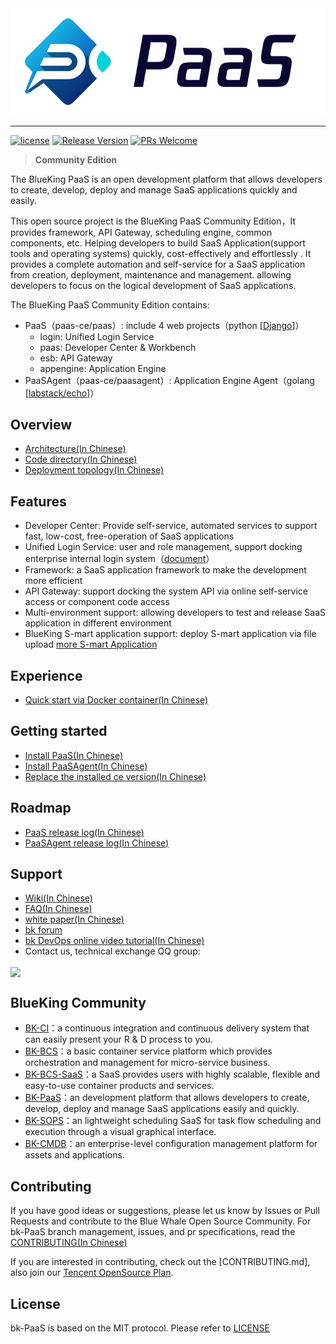 <img src="docs/resource/img/bk_paas_en.png" />

--------------------

[![license](https://img.shields.io/badge/license-MIT-brightgreen.svg?style=flat)](https://github.com/Tencent/bk-PaaS/blob/master/LICENSE) [![Release Version](https://img.shields.io/badge/release-3.0.0-brightgreen.svg)](https://github.com/Tencent/bk-PaaS/releases) [![PRs Welcome](https://img.shields.io/badge/PRs-welcome-brightgreen.svg)](https://github.com/Tencent/bk-PaaS/pulls)


> **Community Edition**

The BlueKing PaaS is an open development platform that allows developers to create, develop, deploy and manage SaaS applications quickly and easily.

This open source project is the BlueKing PaaS Community Edition，It provides framework, API Gateway, scheduling engine, common components, etc. Helping developers to build SaaS Application(support tools and operating systems) quickly, cost-effectively and effortlessly . It provides a complete automation and self-service for a SaaS application from creation, deployment, maintenance and management. allowing developers to focus on the logical development of SaaS applications.

The BlueKing PaaS Community Edition contains:

- PaaS（paas-ce/paas）: include 4 web projects（python [[Django](https://www.djangoproject.com/)]）
    - login: Unified Login Service
    - paas: Developer Center & Workbench
    - esb: API Gateway
    - appengine: Application Engine
- PaaSAgent（paas-ce/paasagent）: Application Engine Agent（golang [[labstack/echo](https://github.com/labstack/echo)]）

## Overview

- [Architecture(In Chinese)](docs/overview/architecture.md)
- [Code directory(In Chinese)](docs/overview/project_codes.md)
- [Deployment topology(In Chinese)](docs/overview/project_deploy.md)

## Features

- Developer Center: Provide self-service, automated services to support fast, low-cost, 
free-operation of SaaS applications
- Unified Login Service: user and role management, support docking enterprise internal login system（[document](http://docs.bk.tencent.com/develop_center/enterprise_login/)）
- Framework: a SaaS application framework to make the development more efficient
- API Gateway: support docking the system API via online self-service access or component code access
- Multi-environment support: allowing developers to test and release SaaS application in different environment
- BlueKing S-mart application support: deploy S-mart application via file upload [more S-mart Application](http://bk.tencent.com/s-mart)

## Experience

- [Quick start via Docker container(In Chinese)](docs/wiki/container-support.md)

## Getting started

- [Install PaaS(In Chinese)](docs/install/ce_paas_install.md)
- [Install PaaSAgent(In Chinese)](docs/install/ce_paas_agent_install.md)
- [Replace the installed ce version(In Chinese)](https://docs.bk.tencent.com/bk_osed/guide.html#osed)

## Roadmap

- [PaaS release log(In Chinese)](paas-ce/paas/release.md)
- [PaaSAgent release log(In Chinese)](paas-ce/paasagent/release.md)


## Support

- [Wiki(In Chinese)](https://github.com/Tencent/bk-PaaS/wiki)
- [FAQ(In Chinese)](https://github.com/Tencent/bk-PaaS/wiki/FAQ)
- [white paper(In Chinese)](http://docs.bk.tencent.com/product_white_paper/paas/)
- [bk forum](https://bk.tencent.com/s-mart/community)
- [bk DevOps online video tutorial(In Chinese)](https://cloud.tencent.com/developer/edu/major-100008)
- Contact us, technical exchange QQ group:


<img src="docs/resource/img/bk_qq_group.png" width="250" hegiht="250" align=center />

## BlueKing Community

- [BK-CI](https://github.com/Tencent/bk-ci)：a continuous integration and continuous delivery system that can easily present your R & D process to you.
- [BK-BCS](https://github.com/Tencent/bk-bcs)：a basic container service platform which provides orchestration and management for micro-service business.
- [BK-BCS-SaaS](https://github.com/Tencent/bk-bcs-saas)：a SaaS provides users with highly scalable, flexible and easy-to-use container products and services.
- [BK-PaaS](https://github.com/Tencent/bk-PaaS)：an development platform that allows developers to create, develop, deploy and manage SaaS applications easily and quickly.
- [BK-SOPS](https://github.com/Tencent/bk-sops)：an lightweight scheduling SaaS  for task flow scheduling and execution through a visual graphical interface. 
- [BK-CMDB](https://github.com/Tencent/bk-cmdb)：an enterprise-level configuration management platform for assets and applications.

## Contributing

If you have good ideas or suggestions, please let us know by Issues or Pull Requests and contribute to the Blue Whale Open Source Community. For bk-PaaS branch management, issues, and pr specifications, read the [CONTRIBUTING(In Chinese)](docs/CONTRIBUTING.md)

If you are interested in contributing, check out the [CONTRIBUTING.md], also join our [Tencent OpenSource Plan](https://opensource.tencent.com/contribution).


## License

bk-PaaS is based on the MIT protocol. Please refer to [LICENSE](LICENSE.txt)

